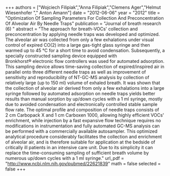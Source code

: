 
+++
authors = ["Wojciech Filipiak","Anna Filipiak","Clemens Ager","Helmut Wiesenhofer "," Anton Amann"]
date = "2012-06-06"
year = "2012"
title = "Optimization Of Sampling Parameters For Collection And Preconcentration Of Alveolar Air By Needle Traps"
publication = "Journal of breath research (6) "
abstract = "The approach for breath-VOCs' collection and preconcentration by applying needle traps was developed and optimized. The alveolar air was collected from only a few exhalations under visual control of expired CO(2) into a large gas-tight glass syringe and then warmed up to 45 °C for a short time to avoid condensation. Subsequently, a specially constructed sampling device equipped with Bronkhorst® electronic flow controllers was used for automated adsorption. This sampling device allows time-saving collection of expired/inspired air in parallel onto three different needle traps as well as improvement of sensitivity and reproducibility of NT-GC-MS analysis by collection of relatively large (up to 150 ml) volume of exhaled breath. It was shown that the collection of alveolar air derived from only a few exhalations into a large syringe followed by automated adsorption on needle traps yields better results than manual sorption by up/down cycles with a 1 ml syringe, mostly due to avoided condensation and electronically controlled stable sample flow rate. The optimal profile and composition of needle traps consists of 2 cm Carbopack X and 1 cm Carboxen 1000, allowing highly efficient VOCs' enrichment, while injection by a fast expansive flow technique requires no modifications in instrumentation and fully automated GC-MS analysis can be performed with a commercially available autosampler. This optimized analytical procedure considerably facilitates the collection and enrichment of alveolar air, and is therefore suitable for application at the bedside of critically ill patients in an intensive care unit. Due to its simplicity it can replace the time-consuming sampling of sufficient breath volume by numerous up/down cycles with a 1 ml syringe."
url_pdf = "http://www.ncbi.nlm.nih.gov/pubmed/22621839"
math = false
selected = false
+++
